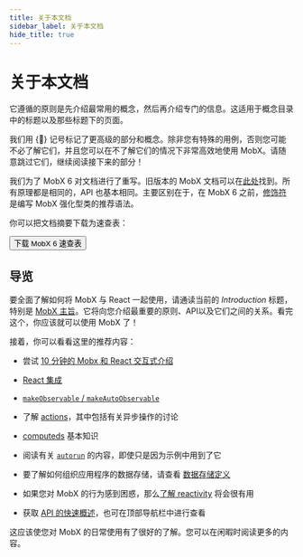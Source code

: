 ```yaml
---
title: 关于本文档
sidebar_label: 关于本文档
hide_title: true
---
```


<script async type="text/javascript" src="//cdn.carbonads.com/carbon.js?serve=CEBD4KQ7&placement=mobxjsorg" id="_carbonads_js"></script>

# 关于本文档

它遵循的原则是先介绍最常用的概念，然后再介绍专门的信息。这适用于概念目录中的标题以及那些标题下的页面。

我们用 {🚀} 记号标记了更高级的部分和概念。除非您有特殊的用例，否则您可能不必了解它们，并且您可以在不了解它们的情况下非常高效地使用 MobX。请随意跳过它们，继续阅读接下来的部分！

我们为了 MobX 6 对文档进行了重写。旧版本的 MobX 文档可以在[此处](https://github.com/mobxjs/mobx/tree/mobx4and5/docs)找到。所有原理都是相同的，API 也基本相同。主要区别在于，在 MobX 6 之前，[修饰符](https://github.com/mobxjs/mobx/blob/mobx4and5/docs/best/decorators.md) 是编写 MobX 强化型类的推荐语法。


你可以把文档摘要下载为速查表：

<div class="cheat"><a href="https://gum.co/fSocU"><button title="下载 MobX 6 速查表并赞助本项目">下载 MobX 6 速查表</button></a></div>

## 导览

要全面了解如何将 MobX 与 React 一起使用，请通读当前的 _Introduction_ 标题，特别是 [MobX 主旨](the-gist-of-mobx.md)。它将向您介绍最重要的原则、API以及它们之间的关系。看完这个，你应该就可以使用 MobX 了！

接着，你可以看看这里的推荐内容：

-   尝试 [10 分钟的 Mobx 和 React 交互式介绍](https://mobx.js.org/getting-started)

-   [React 集成](react-integration.md)

-   [`makeObservable` / `makeAutoObservable`](observable-state.md)

-   了解 [actions](actions.md)，其中包括有关异步操作的讨论

-   [computeds](computeds.md) 基本知识

-   阅读有关 [`autorun`](reactions.md#autorun) 的内容，即使只是因为示例中用到了它

-   要了解如何组织应用程序的数据存储，请查看 [数据存储定义](defining-data-stores.md)

-   如果您对 MobX 的行为感到困惑，那么[了解 reactivity](understanding-reactivity.md) 将会很有用

-   获取 [API 的快速概述](api.md)，也可在顶部导航栏中进行查看

这应该使您对 MobX 的日常使用有了很好的了解。您可以在闲暇时阅读更多的内容。

